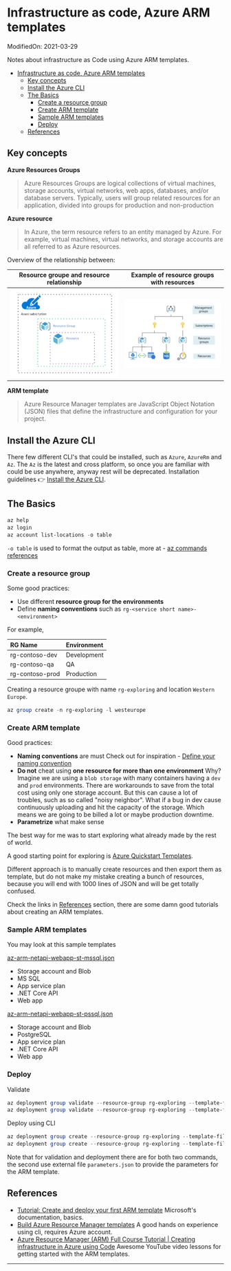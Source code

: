 # Infrastructure as code, Azure ARM templates

ModifiedOn: 2021-03-29

Notes about infrastructure as Code using Azure ARM templates.

- [Infrastructure as code, Azure ARM templates](#infrastructure-as-code-azure-arm-templates)
  - [Key concepts](#key-concepts)
  - [Install the Azure CLI](#install-the-azure-cli)
  - [The Basics](#the-basics)
    - [Create a resource group](#create-a-resource-group)
    - [Create ARM template](#create-arm-template)
    - [Sample ARM templates](#sample-arm-templates)
    - [Deploy](#deploy)
  - [References](#references)

## Key concepts

**Azure Resources Groups**

>Azure Resources Groups are logical collections of virtual machines, storage accounts, virtual networks, web apps, databases, and/or database servers. Typically, users will group related resources for an application, divided into groups for production and non-production

**Azure resource**

>In Azure, the term resource refers to an entity managed by Azure. For example, virtual machines, virtual networks, and storage accounts are all referred to as Azure resources.

Overview of the relationship between:

| Resource groupe and resource relationship | Example of resource groups with resources |
|:-----------------------------------------:|:-----------------------------------------:|
| ![](./assets/rg-n-r-01.png)               | ![](./assets/rg-n-r-02.png)               |

**ARM template**

> Azure Resource Manager templates are JavaScript Object Notation (JSON) files that define the infrastructure and configuration for your project.

## Install the Azure CLI

There few different CLI's that could be installed, such as ``Azure``, ``AzureRm`` and  ``Az``.
The ``Az`` is the latest and cross platform, so once you are familiar with could be use anywhere, anyway rest will be deprecated.
Installation guidelines 👉 [Install the Azure CLI](https://docs.microsoft.com/en-us/cli/azure/install-azure-cli).

## The Basics

```PowerShell
az help
az login
az account list-locations -o table
```

``-o table`` is used to format the output as table, more at - [az commands references](https://docs.microsoft.com/en-us/cli/azure/reference-index?view=azure-cli-latest)

### Create a resource group

Some good practices:
- Use different **resource group for the environments**
- Define **naming conventions** such as ``rg-<service short name>-<environment>``
 
For example,

| RG Name         | Environment |
|:----------------|:------------|
| rg-contoso-dev  | Development |
| rg-contoso-qa   | QA          |
| rg-contoso-prod | Production  |


Creating a resource groupe with name ``rg-exploring`` and location ``Western Europe``.

```PowerShell
az group create -n rg-exploring -l westeurope
```

### Create ARM template 

Good practices:
- **Naming conventions** are must
  Check out for inspiration - [Define your naming convention](https://docs.microsoft.com/en-us/azure/cloud-adoption-framework/ready/azure-best-practices/resource-naming)
- **Do not** cheat using **one resource for more than one environment**
  Why? Imagine we are using a ``blob storage`` with many containers having a ``dev`` and ``prod`` environments.
  There are workarounds to save from the total cost using only one storage account.
  But this can cause a lot of troubles, such as so called "noisy neighbor".
  What if a bug in dev cause continuously uploading and hit the capacity of the storage. Which means we are going to be billed a lot or maybe production downtime.
- **Parametrize** what make sense
  
The best way for me was to start exploring what already made by the rest of world.

A good starting point for exploring is [Azure Quickstart Templates](https://azure.microsoft.com/en-us/resources/templates/).

Different approach is to manually create resources and then export them as template, but do not make my mistake creating a bunch of resources, because you will end with 1000 lines of JSON and will be get totally confused.

Check the links in [References](#references) section, there are some damn good tutorials about creating an ARM templates.

### Sample ARM templates

You may look at this sample templates

[az-arm-netapi-webapp-st-mssql.json](https://gist.github.com/atanasyanew/14e40a6700d3132d7c2e652dcf8a9a3c)
- Storage account and Blob
- MS SQL
- App service plan
- .NET Core API
- Web app

[az-arm-netapi-webapp-st-pssql.json](https://gist.github.com/atanasyanew/e6ef5d8c1053feb779df23272480d51f)
- Storage account and Blob
- PostgreSQL
- App service plan
- .NET Core API
- Web app

<!-- Web apps
App Service includes full support for hosting web apps by using ASP.NET, ASP.NET Core, Java, Ruby, Node.js, PHP, or Python. You can choose either Windows or Linux as the host operating system.

API apps
Much like hosting a website, you can build REST-based web APIs by using your choice of language and framework. You get full Swagger support and the ability to package and publish your API in Azure Marketplace. The produced apps can be consumed from any HTTP- or HTTPS-based client. -->


### Deploy

Validate 

```PowerShell
az deployment group validate --resource-group rg-exploring --template-file azuredeploy.json
az deployment group validate --resource-group rg-exploring --template-file azuredeploy.json --parameters parameters.json
```

Deploy using CLI

```PowerShell
az deployment group create --resource-group rg-exploring --template-file azuredeploy.json
az deployment group create --resource-group rg-exploring --template-file azuredeploy.json --parameters parameters.json
```

Note that for validation and deployment there are for both two commands, the second use external file ``parameters.json`` to provide the parameters for the ARM template.

## References

- [Tutorial: Create and deploy your first ARM template](https://docs.microsoft.com/en-us/azure/azure-resource-manager/templates/template-tutorial-create-first-template?tabs=azure-powershell)
  Microsoft's documentation, basics.
- [Build Azure Resource Manager templates](https://docs.microsoft.com/en-us/learn/modules/build-azure-vm-templates/)
  A good hands on experience using cli, requires Azure account.
- [Azure Resource Manager (ARM) Full Course Tutorial | Creating infrastructure in Azure using Code](https://www.youtube.com/playlist?list=PLGjZwEtPN7j8_kgw92LHBrry2gnVc3NXQ)
  Awesome YouTube video lessons for getting started with the ARM templates.

---

<!-- - [Deploy an Angular App From Visual Studio Code to Azure](https://dzone.com/articles/deploy-an-angular-app-from-visual-studio-code-to-a-1)
- [Getting started with Azure Blob Storage in .NET Core | Azure Tutorial](https://www.youtube.com/watch?v=9ZpMpf9dNDA)
- [Azure — Configure Application settings and Connection strings in Azure App Services](https://medium.com/awesome-azure/configure-app-settings-in-azure-app-services-1d50842d167c) -->